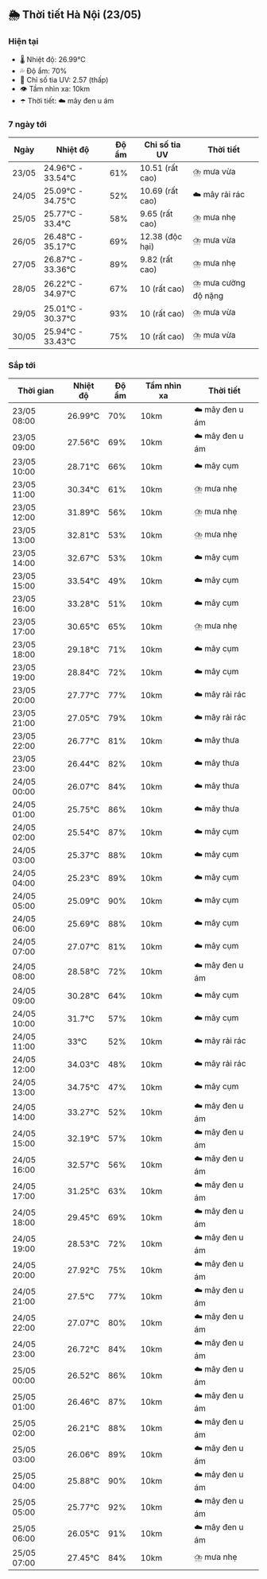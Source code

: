 ## 🌦️ Thời tiết Hà Nội (23/05)

### Hiện tại

- 🌡️ Nhiệt độ: 26.99℃
- 💦 Độ ẩm: 70%
- 🌟 Chỉ số tia UV: 2.57 (thấp)
- 👁️ Tầm nhìn xa: 10km
- ☂️ Thời tiết: ☁️ mây đen u ám

### 7 ngày tới

| Ngày | Nhiệt độ | Độ ẩm | Chỉ số tia UV | Thời tiết |
| --- | --- | --- | --- | --- |
| 23/05 | 24.96℃ - 33.54℃ | 61% | 10.51 (rất cao) | ⛈️ mưa vừa |
| 24/05 | 25.09℃ - 34.75℃ | 52% | 10.69 (rất cao) | ☁️ mây rải rác |
| 25/05 | 25.77℃ - 33.4℃ | 58% | 9.65 (rất cao) | ⛈️ mưa nhẹ |
| 26/05 | 26.48℃ - 35.17℃ | 69% | 12.38 (độc hại) | ⛈️ mưa vừa |
| 27/05 | 26.87℃ - 33.36℃ | 89% | 9.82 (rất cao) | ⛈️ mưa nhẹ |
| 28/05 | 26.22℃ - 34.97℃ | 67% | 10 (rất cao) | ⛈️ mưa cường độ nặng |
| 29/05 | 25.01℃ - 30.37℃ | 93% | 10 (rất cao) | ⛈️ mưa vừa |
| 30/05 | 25.94℃ - 33.43℃ | 75% | 10 (rất cao) | ⛈️ mưa vừa |

### Sắp tới

| Thời gian | Nhiệt độ | Độ ẩm | Tầm nhìn xa | Thời tiết |
| --- | --- | --- | --- | --- |
| 23/05 08:00 | 26.99℃ | 70% | 10km | ☁️ mây đen u ám |
| 23/05 09:00 | 27.56℃ | 69% | 10km | ☁️ mây đen u ám |
| 23/05 10:00 | 28.71℃ | 66% | 10km | ☁️ mây cụm |
| 23/05 11:00 | 30.34℃ | 61% | 10km | ⛈️ mưa nhẹ |
| 23/05 12:00 | 31.89℃ | 56% | 10km | ⛈️ mưa nhẹ |
| 23/05 13:00 | 32.81℃ | 53% | 10km | ⛈️ mưa nhẹ |
| 23/05 14:00 | 32.67℃ | 53% | 10km | ☁️ mây cụm |
| 23/05 15:00 | 33.54℃ | 49% | 10km | ☁️ mây cụm |
| 23/05 16:00 | 33.28℃ | 51% | 10km | ☁️ mây cụm |
| 23/05 17:00 | 30.65℃ | 65% | 10km | ⛈️ mưa nhẹ |
| 23/05 18:00 | 29.18℃ | 71% | 10km | ☁️ mây cụm |
| 23/05 19:00 | 28.84℃ | 72% | 10km | ☁️ mây cụm |
| 23/05 20:00 | 27.77℃ | 77% | 10km | ☁️ mây rải rác |
| 23/05 21:00 | 27.05℃ | 79% | 10km | ☁️ mây rải rác |
| 23/05 22:00 | 26.77℃ | 81% | 10km | ☁️ mây thưa |
| 23/05 23:00 | 26.44℃ | 82% | 10km | ☁️ mây thưa |
| 24/05 00:00 | 26.07℃ | 84% | 10km | ☁️ mây thưa |
| 24/05 01:00 | 25.75℃ | 86% | 10km | ☁️ mây thưa |
| 24/05 02:00 | 25.54℃ | 87% | 10km | ☁️ mây cụm |
| 24/05 03:00 | 25.37℃ | 88% | 10km | ☁️ mây cụm |
| 24/05 04:00 | 25.23℃ | 89% | 10km | ☁️ mây cụm |
| 24/05 05:00 | 25.09℃ | 90% | 10km | ☁️ mây cụm |
| 24/05 06:00 | 25.69℃ | 88% | 10km | ☁️ mây cụm |
| 24/05 07:00 | 27.07℃ | 81% | 10km | ☁️ mây cụm |
| 24/05 08:00 | 28.58℃ | 72% | 10km | ☁️ mây đen u ám |
| 24/05 09:00 | 30.28℃ | 64% | 10km | ☁️ mây cụm |
| 24/05 10:00 | 31.7℃ | 57% | 10km | ☁️ mây cụm |
| 24/05 11:00 | 33℃ | 52% | 10km | ☁️ mây rải rác |
| 24/05 12:00 | 34.03℃ | 48% | 10km | ☁️ mây rải rác |
| 24/05 13:00 | 34.75℃ | 47% | 10km | ☁️ mây cụm |
| 24/05 14:00 | 33.27℃ | 52% | 10km | ☁️ mây đen u ám |
| 24/05 15:00 | 32.19℃ | 57% | 10km | ☁️ mây đen u ám |
| 24/05 16:00 | 32.57℃ | 56% | 10km | ☁️ mây đen u ám |
| 24/05 17:00 | 31.25℃ | 63% | 10km | ☁️ mây đen u ám |
| 24/05 18:00 | 29.45℃ | 69% | 10km | ☁️ mây đen u ám |
| 24/05 19:00 | 28.53℃ | 72% | 10km | ☁️ mây đen u ám |
| 24/05 20:00 | 27.92℃ | 75% | 10km | ☁️ mây đen u ám |
| 24/05 21:00 | 27.5℃ | 77% | 10km | ☁️ mây đen u ám |
| 24/05 22:00 | 27.07℃ | 80% | 10km | ☁️ mây đen u ám |
| 24/05 23:00 | 26.72℃ | 84% | 10km | ☁️ mây đen u ám |
| 25/05 00:00 | 26.52℃ | 86% | 10km | ☁️ mây đen u ám |
| 25/05 01:00 | 26.46℃ | 87% | 10km | ☁️ mây đen u ám |
| 25/05 02:00 | 26.21℃ | 88% | 10km | ☁️ mây đen u ám |
| 25/05 03:00 | 26.06℃ | 89% | 10km | ☁️ mây đen u ám |
| 25/05 04:00 | 25.88℃ | 90% | 10km | ☁️ mây đen u ám |
| 25/05 05:00 | 25.77℃ | 92% | 10km | ☁️ mây đen u ám |
| 25/05 06:00 | 26.05℃ | 91% | 10km | ☁️ mây đen u ám |
| 25/05 07:00 | 27.45℃ | 84% | 10km | ⛈️ mưa nhẹ |
